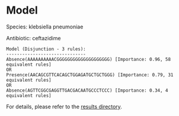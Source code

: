 
# Model

Species: klebsiella pneumoniae

Antibiotic: ceftazidime

```
Model (Disjunction - 3 rules):
------------------------------
Absence(AAAAAAAAAACGGGGGGGGGGGGGGGGGGGG) [Importance: 0.96, 58 equivalent rules]
OR
Presence(AACAGCGTTCACAGCTGGAGATGCTGCTGGG) [Importance: 0.79, 31 equivalent rules]
OR
Absence(AGTTCGGCGAGGTTGACGACAATGCCCTCCC) [Importance: 0.34, 4 equivalent rules]

```

For details, please refer to the [results directory](../../../../../results/scm_b/klebsiella+pneumoniae/ceftazidime/repeat_1/).

